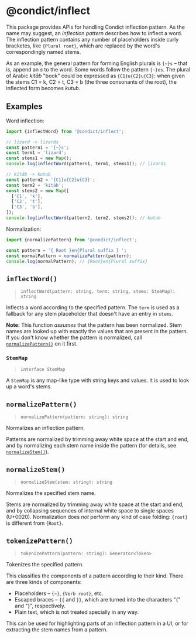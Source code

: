# @condict/inflect

This package provides APIs for handling Condict inflection pattern. As the name may suggest, an _inflection pattern_ describes how to inflect a word. The inflection pattern contains any number of placeholders inside curly bracketes, like `{Plural root}`, which are replaced by the word's correspondingly named stems.

As an example, the general pattern for forming English plurals is `{~}s` – that is, append an _s_ to the word. Some words follow the pattern `{~}es`. The plural of Arabic _kitāb_ "book" could be expressed as `{C1}u{C2}u{C3}`: when given the stems C1 = k, C2 = t, C3 = b (the three consonants of the root), the inflected form becomes _kutub_.

## Examples

Word inflection:

```javascript
import {inflectWord} from '@condict/inflect';

// lizard -> lizards
const pattern1 = '{~}s';
const term1 = 'lizard';
const stems1 = new Map();
console.log(inflectWord(pattern1, term1, stems1)); // lizards

// kitāb -> kutub
const pattern2 = '{C1}u{C2}u{C3}';
const term2 = 'kitāb';
const stems2 = new Map([
  ['C1', 'k'],
  ['C2', 't'],
  ['C3', 'b'],
]);
console.log(inflectWord(pattern2, term2, stems2)); // kutub
```

Normalization:

```javascript
import {normalizePattern} from '@condict/inflect';

const pattern = '{ Root }en{Plural suffix } ';
const normalPattern = normalizePattern(pattern);
console.log(normalPattern); // {Root}en{Plural suffix}
```

## `inflectWord()`

> `inflectWord(pattern: string, term: string, stems: StemMap): string`

Inflects a word according to the specified pattern. The `term` is used as a fallback for any stem placeholder that doesn't have an entry in `stems`.

**Note:** This function _assumes_ that the pattern has been normalized. Stem names are looked up with exactly the values that are present in the pattern. If you don't know whether the pattern is normalized, call [`normalizePattern()`](#normalizepattern) on it first.

### `StemMap`

> `interface StemMap`

A `StemMap` is any map-like type with string keys and values. It is used to look up a word's stems.

## `normalizePattern()`

> `normalizePattern(pattern: string): string`

Normalizes an inflection pattern.

Patterns are normalized by trimming away white space at the start and end, and by normalizing each stem name inside the pattern (for details, see [`normalizeStem()`](#normalizestem)).

## `normalizeStem()`

> `normalizeStem(stem: string): string`

Normalizes the specified stem name.

Stems are normalized by trimming away white space at the start and end, and by collapsing sequences of internal white space to single spaces (U+0020). Normalization does _not_ perform any kind of case folding: `{root}` is different from `{Root}`.

## `tokenizePattern()`

> `tokenizePattern(pattern: string): Generator<Token>`

Tokenizes the specified pattern.

This classifies the components of a pattern according to their kind. There are three kinds of components:

* Placeholders – `{~}`, `{Verb root}`, etc.
* Escaped braces – `{{` and `}}`, which are turned into the characters "{" and "}", respectively.
* Plain text, which is not treated specially in any way.

This can be used for highlighting parts of an inflection pattern in a UI, or for extracting the stem names from a pattern.
